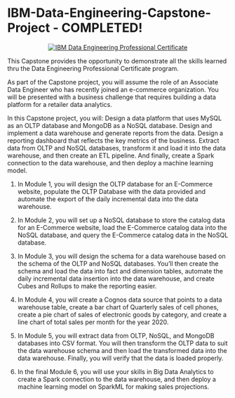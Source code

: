 # IBM-Data-Engineering-Capstone-Project - COMPLETED!

<p style="text-align:center">
    <a href="https://www.coursera.org/learn/data-enginering-capstone-project?specialization=ibm-data-engineer" target="_blank">
    <img src="https://github.com/erwinpasia/IBM-Data-Engineering-Capstone-Project/blob/main/images/Data%20Engineering%20Capstone%20Project%20-%20Data%20Platform%20Architecture.png" alt="IBM Data Engineering Professional Certificate"  />
    </a>
</p>

This Capstone provides the opportunity to demonstrate all the skills learned thru the Data Engineering  Professional Certificate program.  

As part of the Capstone project, you will assume the role of an Associate Data Engineer who has recently joined an e-commerce organization. You will be presented with a business challenge that requires building a data platform for a retailer data analytics. 

In this Capstone project, you will: Design a data platform that uses MySQL as an OLTP database and MongoDB as a NoSQL database. Design and implement a data warehouse and generate reports from the data. Design a reporting dashboard that reflects the key metrics of the business. Extract data from OLTP and NoSQL databases, transform it and load it into the data warehouse, and then create an ETL pipeline. And finally, create a Spark connection to the data warehouse, and then deploy a machine learning model. 

1. In Module 1, you will design the OLTP database for an E-Commerce website, populate the OLTP Database with the data provided and automate the export of the daily incremental data into the data warehouse. 

2. In Module 2, you will set up a NoSQL database to store the catalog data for an E-Commerce website, load the E-Commerce catalog data into the NoSQL database, and query the E-Commerce catalog data in the NoSQL database. 

3. In Module 3, you will design the schema for a data warehouse based on the schema of the OLTP and NoSQL databases. You’ll then create the schema and load the data into fact and dimension tables, automate the daily incremental data insertion into the data warehouse, and create Cubes and Rollups to make the reporting easier. 

4. In Module 4, you will create a Cognos data source that points to a data warehouse table, create a bar chart of Quarterly sales of cell phones, create a pie chart of sales of electronic goods by category, and create a line chart of total sales per month for the year 2020. 

5. In Module 5, you will extract data from OLTP, NoSQL, and MongoDB databases into CSV format. 
You will then transform the OLTP data to suit the data warehouse schema and then load the transformed data into the data warehouse. Finally, you will verify that the data is loaded properly. 

6. In the final Module 6, you will use your skills in Big Data Analytics to create a Spark connection to the data warehouse, and then deploy a machine learning model on SparkML for making sales projections. 
